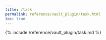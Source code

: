 ```yaml
---
title: /task
permalink: reference/vault_plugin/task.html
toc: true
---
```


{% include /reference/vault_plugin/task.md %}
